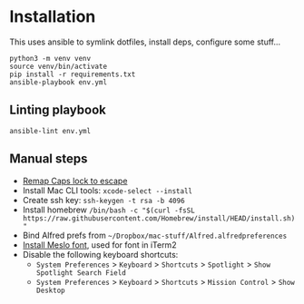 # Installation
This uses ansible to symlink dotfiles, install deps, configure some stuff...

```
python3 -m venv venv
source venv/bin/activate
pip install -r requirements.txt
ansible-playbook env.yml
```

## Linting playbook
```
ansible-lint env.yml
```

## Manual steps
 * [Remap Caps lock to escape](https://www.google.com/url?sa=t&rct=j&q=&esrc=s&source=web&cd=&cad=rja&uact=8&ved=2ahUKEwig-dmL3KPtAhXvt1kKHX9aDocQFjACegQIBRAC&url=https%3A%2F%2Fwww.jeffgeerling.com%2Fblog%2F2017%2Fremapping-caps-lock-key-escape-macos-sierra&usg=AOvVaw3GYqMsd5tKKMHw73AY_tMf)
 * Install Mac CLI tools: `xcode-select --install`
 * Create ssh key: `ssh-keygen -t rsa -b 4096`
 * Install homebrew `/bin/bash -c "$(curl -fsSL https://raw.githubusercontent.com/Homebrew/install/HEAD/install.sh)"`
 * Bind Alfred prefs from `~/Dropbox/mac-stuff/Alfred.alfredpreferences`
 * [Install Meslo font](https://github.com/powerline/fonts/blob/master/Meslo%20Dotted/Meslo%20LG%20L%20DZ%20Regular%20for%20Powerline.ttf?raw=true), used for font in iTerm2
 * Disable the following keyboard shortcuts:
   * `System Preferences` > `Keyboard` > `Shortcuts` > `Spotlight` > `Show Spotlight Search Field`
   * `System Preferences` > `Keyboard` > `Shortcuts` > `Mission Control` > `Show Desktop`

